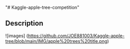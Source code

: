 "# Kaggle-apple-tree-competition" 

## Description
![images] (https://github.com/JOE881003/Kaggle-apple-tree/blob/main/IMG/apple%20trees%20title.png)
